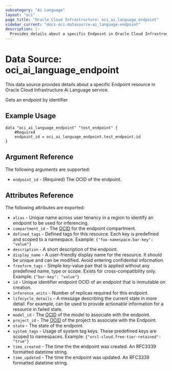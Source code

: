```yaml
---
subcategory: "Ai Language"
layout: "oci"
page_title: "Oracle Cloud Infrastructure: oci_ai_language_endpoint"
sidebar_current: "docs-oci-datasource-ai_language-endpoint"
description: |-
  Provides details about a specific Endpoint in Oracle Cloud Infrastructure Ai Language service
---
```


# Data Source: oci_ai_language_endpoint
This data source provides details about a specific Endpoint resource in Oracle Cloud Infrastructure Ai Language service.

Gets an endpoint by identifier

## Example Usage

```hcl
data "oci_ai_language_endpoint" "test_endpoint" {
	#Required
	endpoint_id = oci_ai_language_endpoint.test_endpoint.id
}
```

## Argument Reference

The following arguments are supported:

* `endpoint_id` - (Required) The OCID of the endpoint.


## Attributes Reference

The following attributes are exported:

* `alias` - Unique name across user tenancy in a region to identify an endpoint to be used for inferencing.
* `compartment_id` - The [OCID](https://docs.cloud.oracle.com/iaas/Content/General/Concepts/identifiers.htm) for the endpoint compartment.
* `defined_tags` - Defined tags for this resource. Each key is predefined and scoped to a namespace. Example: `{"foo-namespace.bar-key": "value"}` 
* `description` - A short description of the endpoint.
* `display_name` - A user-friendly display name for the resource. It should be unique and can be modified. Avoid entering confidential information.
* `freeform_tags` - Simple key-value pair that is applied without any predefined name, type or scope. Exists for cross-compatibility only. Example: `{"bar-key": "value"}` 
* `id` - Unique identifier endpoint OCID of an endpoint that is immutable on creation.
* `inference_units` - Number of replicas required for this endpoint.
* `lifecycle_details` - A message describing the current state in more detail. For example, can be used to provide actionable information for a resource in failed state.
* `model_id` - The [OCID](https://docs.cloud.oracle.com/iaas/Content/General/Concepts/identifiers.htm) of the model to associate with the endpoint.
* `project_id` - The [OCID](https://docs.cloud.oracle.com/iaas/Content/General/Concepts/identifiers.htm) of the project to associate with the Endpoint.
* `state` - The state of the endpoint.
* `system_tags` - Usage of system tag keys. These predefined keys are scoped to namespaces. Example: `{"orcl-cloud.free-tier-retained": "true"}` 
* `time_created` - The time the the endpoint was created. An RFC3339 formatted datetime string.
* `time_updated` - The time the endpoint was updated. An RFC3339 formatted datetime string.

